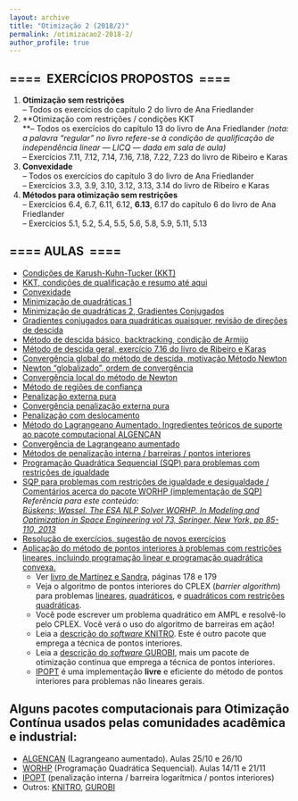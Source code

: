 ```yaml
---
layout: archive
title: "Otimização 2 (2018/2)"
permalink: /otimizacao2-2018-2/
author_profile: true
---
```


## ====  EXERCÍCIOS PROPOSTOS  ====

1.  **Otimização sem restrições**  
    – Todos os exercícios do capítulo 2 do livro de Ana Friedlander
2.  **Otimização com restrições / condições KKT  
    **– Todos os exercícios do capítulo 13 do livro de Ana Friedlander _(nota: a palavra “regular” no livro refere-se à condição de qualificação de independência linear — LICQ — dada em sala de aula)_  
    – Exercícios 7.11, 7.12, 7.14, 7.16, 7.18, 7.22, 7.23 do livro de Ribeiro e Karas
3.  **Convexidade**  
    – Todos os exercícios do capítulo 3 do livro de Ana Friedlander  
    – Exercícios 3.3, 3.9, 3.10, 3.12, 3.13, 3.14 do livro de Ribeiro e Karas
4.  **Métodos para otimização sem restrições**  
    – Exercícios 6.4, 6.7, 6.11, 6.12, **6.13**, 6.17 do capítulo 6 do livro de Ana Friedlander  
    – Exercícios 5.1, 5.2, 5.4, 5.5, 5.6, 5.8, 5.9, 5.11, 5.13

## ==== AULAS  ====

*   [Condições de Karush-Kuhn-Tucker (KKT)](https://drive.google.com/open?id=16CRhmRoXKc-XaW4Xs06jOF02p7v3OC5a)
*   [KKT, condições de qualificação e resumo até aqui](https://drive.google.com/open?id=1tRW9HLd5uowi-bXKvaRtutb8q6k2qJHb)
*   [Convexidade](https://drive.google.com/open?id=18SrzibyF9dElMPJSKKF7I4dIDJfg-d95)
*   [Minimização de quadráticas 1](https://drive.google.com/open?id=1B4qt6pmnLZZF4MD1MMoXM9BLxcieJGPc)
*   [Minimização de quadráticas 2, Gradientes Conjugados](https://drive.google.com/open?id=1l717aFPs6t9giRnSoXlXJRFDNfT3nC4X)
*   [Gradientes conjugados para quadráticas quaisquer, revisão de direções de descida](https://drive.google.com/open?id=1-AV_UA-dr7QWtB_Y67pplMxtnKL77bSs)
*   [Método de descida básico, backtracking, condição de Armijo](https://drive.google.com/open?id=1ohwKy54C6LFoXupt-vuTHgCVd9FtqtSW)
*   [Método de descida geral, exercício 7.16 do livro de Ribeiro e Karas](https://drive.google.com/open?id=1sVFGgDVhDg2NfmUQqje0B4uEuFCdyA_u)
*   [Convergência global do método de descida, motivação Método Newton](https://drive.google.com/open?id=1aDMbzZD88J4IyA5Bqhhwi0L293hxiYLM)
*   [Newton “globalizado”, ordem de convergência](https://drive.google.com/open?id=186d8GV4EsoveiK5sSSV8PajOeVt0iYzb)
*   [Convergência local do método de Newton](https://drive.google.com/open?id=1vhQpT-cxrS_oXkGOEUzWok5TUTduEQEG)
*   [Método de regiões de confiança](https://drive.google.com/open?id=1hoe9tnOeXY2MUTylFv8gQIBQGXWkuExV)
*   [Penalização externa pura](https://drive.google.com/open?id=13r63cNFMCazBmt32cs3w5jGaE-LvRm2s)
*   [Convergência penalização externa pura](https://drive.google.com/open?id=18fv3TL0LpG0EUKHzVBgCs8yxhj4pMMp9)
*   [Penalização com deslocamento](https://drive.google.com/open?id=1dDrX0ZdkHaE-hD8yrP7YkVLA6UMvC8je)
*   [Método do Lagrangeano Aumentado. Ingredientes teóricos de suporte ao pacote computacional ALGENCAN](https://drive.google.com/open?id=1U7_ct7gBH06yYbFBftMSaNoGvYOKclWC)
*   [Convergência de Lagrangeano aumentado](https://drive.google.com/open?id=1iLNrPq0UhMCZ49isYLro2dk-oR0y2VB3)
*   [Métodos de penalização interna / barreiras / pontos interiores](https://drive.google.com/open?id=1aNNE7I-eL9fUS9fYLWasTsXoFIrYQ9DU)
*   [Programação Quadrática Sequencial (SQP) para problemas com restrições de igualdade](https://drive.google.com/open?id=1MM049gJDj7XoL0ReMmdZbB7_2sdLn9pZ)
*   [SQP para problemas com restrições de igualdade e desigualdade / Comentários acerca do pacote WORHP (implementação de SQP)  
    ](https://drive.google.com/open?id=1uiwxrU4IiTHJCv1J9pfeV3WlPJex-ZuK)_Referência para este conteúdo:  
    [Büskens; Wassel. The ESA NLP Solver WORHP. In Modeling and Optimization in Space Engineering vol 73, Springer, New York, pp 85-110, 2013](https://link.springer.com/chapter/10.1007/978-1-4614-4469-5_4)_
*   [Resolução de exercícios, sugestão de novos exercícios](https://drive.google.com/open?id=1zq-_DalDnUuSNcdWeXrnHOGfJNUoxAci)
*   [Aplicação do método de pontos interiores à problemas com restrições lineares, incluindo programação linear e programação quadrática convexa.](https://drive.google.com/open?id=13x4Z6jzsIb6mHcLbMS6nrXkUNiOHDrLr)
    *   Ver [livro de Martínez e Sandra](https://www.ime.unicamp.br/~sandra/MT601/handouts/MCDO_completo.pdf), páginas 178 e 179
    *   Veja o algoritmo de pontos interiores do CPLEX (_barrier algorithm_) para problemas [lineares](https://www.ibm.com/support/knowledgecenter/SSSA5P_12.7.0/ilog.odms.cplex.help/CPLEX/UsrMan/topics/cont_optim/barrier/02_barrier_intro.html), [quadráticos](https://www.ibm.com/support/knowledgecenter/SSSA5P_12.7.0/ilog.odms.cplex.help/CPLEX/UsrMan/topics/cont_optim/qp/01_QP_title_synopsis.html), e [quadráticos com restrições quadráticas](https://www.ibm.com/support/knowledgecenter/SSSA5P_12.7.0/ilog.odms.cplex.help/CPLEX/UsrMan/topics/cont_optim/qcp/01_QCP_title_synopsis.html).
    *   Você pode escrever um problema quadrático em AMPL e resolvê-lo pelo CPLEX. Você verá o uso do algoritmo de barreiras em ação!
    *   Leia a [descrição do _software_ KNITRO](https://software.com.br/p/knitro?gclid=Cj0KCQiA3IPgBRCAARIsABb-iGKECo2hWcgX_lAIKV-lbnKwEU3egT5IWHbLF8OElFX4w4J-MMWFUcMaAglyEALw_wcB?gclid=Cj0KCQiA3IPgBRCAARIsABb-iGKECo2hWcgX_lAIKV-lbnKwEU3egT5IWHbLF8OElFX4w4J-MMWFUcMaAglyEALw_wcB). Este é outro pacote que emprega a técnica de pontos interiores.
    *   Leia a [descrição do _software_ GUROBI](http://www.gurobi.com/products/features-benefits), mais um pacote de otimização contínua que emprega a técnica de pontos interiores.
    *   [IPOPT](https://projects.coin-or.org/Ipopt) é uma implementação **livre** e eficiente do método de pontos interiores para problemas não lineares gerais.

## Alguns pacotes computacionais para Otimização Contínua usados pelas comunidades acadêmica e industrial:

*   [ALGENCAN](https://www.ime.usp.br/~egbirgin/tango/codes.php#algencan) (Lagrangeano aumentado). Aulas 25/10 e 26/10
*   [WORHP](https://worhp.de/) (Programação Quadrática Sequencial). Aulas 14/11 e 21/11
*   [IPOPT](https://projects.coin-or.org/Ipopt) (penalização interna / barreira logarítmica / pontos interiores)
*   Outros: [KNITRO](https://software.com.br/p/knitro?gclid=Cj0KCQiA3IPgBRCAARIsABb-iGKECo2hWcgX_lAIKV-lbnKwEU3egT5IWHbLF8OElFX4w4J-MMWFUcMaAglyEALw_wcB?gclid=Cj0KCQiA3IPgBRCAARIsABb-iGKECo2hWcgX_lAIKV-lbnKwEU3egT5IWHbLF8OElFX4w4J-MMWFUcMaAglyEALw_wcB), [GUROBI](http://www.gurobi.com/)
